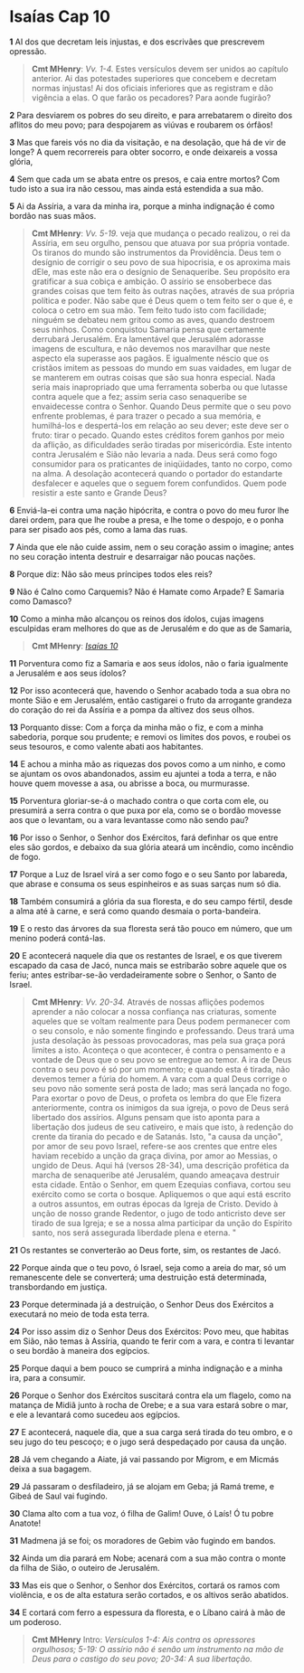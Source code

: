 # Isaías Cap 10

**1** 	AI dos que decretam leis injustas, e dos escrivães que prescrevem opressão.

> **Cmt MHenry**: *Vv. 1-4.* Estes versículos devem ser unidos ao capítulo anterior. Ai das potestades superiores que concebem e decretam normas injustas! Ai dos oficiais inferiores que as registram e dão vigência a elas. O que farão os pecadores? Para aonde fugirão?

**2** 	Para desviarem os pobres do seu direito, e para arrebatarem o direito dos aflitos do meu povo; para despojarem as viúvas e roubarem os órfãos!

**3** 	Mas que fareis vós no dia da visitação, e na desolação, que há de vir de longe? A quem recorrereis para obter socorro, e onde deixareis a vossa glória,

**4** 	Sem que cada um se abata entre os presos, e caia entre mortos? Com tudo isto a sua ira não cessou, mas ainda está estendida a sua mão.

**5** 	Ai da Assíria, a vara da minha ira, porque a minha indignação é como bordão nas suas mãos.

> **Cmt MHenry**: *Vv. 5-19.* veja que mudança o pecado realizou, o rei da Assíria, em seu orgulho, pensou que atuava por sua própria vontade. Os tiranos do mundo são instrumentos da Providência. Deus tem o desígnio de corrigir o seu povo de sua hipocrisia, e os aproxima mais dEle, mas este não era o desígnio de Senaqueribe. Seu propósito era gratificar a sua cobiça e ambição. O assírio se ensoberbece das grandes coisas que tem feito às outras nações, através de sua própria política e poder. Não sabe que é Deus quem o tem feito ser o que é, e coloca o cetro em sua mão. Tem feito tudo isto com facilidade; ninguém se debateu nem gritou como as aves, quando destroem seus ninhos. Como conquistou Samaria pensa que certamente derrubará Jerusalém. Era lamentável que Jerusalém adorasse imagens de escultura, e não devemos nos maravilhar que neste aspecto ela superasse aos pagãos. E igualmente néscio que os cristãos imitem as pessoas do mundo em suas vaidades, em lugar de se manterem em outras coisas que são sua honra especial. Nada seria mais inapropriado que uma ferramenta soberba ou que lutasse contra aquele que a fez; assim seria caso senaqueribe se envaidecesse contra o Senhor. Quando Deus permite que o seu povo enfrente problemas, é para trazer o pecado a sua memória, e humilhá-los e despertá-los em relação ao seu dever; este deve ser o fruto: tirar o pecado. Quando estes créditos forem ganhos por meio da aflição, as dificuldades serão tiradas por misericórdia. Este intento contra Jerusalém e Sião não levaria a nada. Deus será como fogo consumidor para os praticantes de iniqüidades, tanto no corpo, como na alma. A desolação acontecerá quando o portador do estandarte desfalecer e aqueles que o seguem forem confundidos. Quem pode resistir a este santo e Grande Deus?

**6** 	Enviá-la-ei contra uma nação hipócrita, e contra o povo do meu furor lhe darei ordem, para que lhe roube a presa, e lhe tome o despojo, e o ponha para ser pisado aos pés, como a lama das ruas.

**7** 	Ainda que ele não cuide assim, nem o seu coração assim o imagine; antes no seu coração intenta destruir e desarraigar não poucas nações.

**8** 	Porque diz: Não são meus príncipes todos eles reis?

**9** 	Não é Calno como Carquemis? Não é Hamate como Arpade? E Samaria como Damasco?

**10** 	Como a minha mão alcançou os reinos dos ídolos, cujas imagens esculpidas eram melhores do que as de Jerusalém e do que as de Samaria,

> **Cmt MHenry**: *[Isaías 10](../23A-Is/10.md#0)*

**11** 	Porventura como fiz a Samaria e aos seus ídolos, não o faria igualmente a Jerusalém e aos seus ídolos?

**12** 	Por isso acontecerá que, havendo o Senhor acabado toda a sua obra no monte Sião e em Jerusalém, então castigarei o fruto da arrogante grandeza do coração do rei da Assíria e a pompa da altivez dos seus olhos.

**13** 	Porquanto disse: Com a força da minha mão o fiz, e com a minha sabedoria, porque sou prudente; e removi os limites dos povos, e roubei os seus tesouros, e como valente abati aos habitantes.

**14** 	E achou a minha mão as riquezas dos povos como a um ninho, e como se ajuntam os ovos abandonados, assim eu ajuntei a toda a terra, e não houve quem movesse a asa, ou abrisse a boca, ou murmurasse.

**15** 	Porventura gloriar-se-á o machado contra o que corta com ele, ou presumirá a serra contra o que puxa por ela, como se o bordão movesse aos que o levantam, ou a vara levantasse como não sendo pau?

**16** 	Por isso o Senhor, o Senhor dos Exércitos, fará definhar os que entre eles são gordos, e debaixo da sua glória ateará um incêndio, como incêndio de fogo.

**17** 	Porque a Luz de Israel virá a ser como fogo e o seu Santo por labareda, que abrase e consuma os seus espinheiros e as suas sarças num só dia.

**18** 	Também consumirá a glória da sua floresta, e do seu campo fértil, desde a alma até à carne, e será como quando desmaia o porta-bandeira.

**19** 	E o resto das árvores da sua floresta será tão pouco em número, que um menino poderá contá-las.

**20** 	E acontecerá naquele dia que os restantes de Israel, e os que tiverem escapado da casa de Jacó, nunca mais se estribarão sobre aquele que os feriu; antes estribar-se-ão verdadeiramente sobre o Senhor, o Santo de Israel.

> **Cmt MHenry**: *Vv. 20-34.* Através de nossas aflições podemos aprender a não colocar a nossa confiança nas criaturas, somente aqueles que se voltam realmente para Deus podem permanecer com o seu consolo, e não somente fingindo e professando. Deus trará uma justa desolação às pessoas provocadoras, mas pela sua graça porá limites a isto. Aconteça o que acontecer, é contra o pensamento e a vontade de Deus que o seu povo se entregue ao temor. A ira de Deus contra o seu povo é só por um momento; e quando esta é tirada, não devemos temer a fúria do homem. A vara com a qual Deus corrige o seu povo não somente será posta de lado; mas será lançada no fogo. Para exortar o povo de Deus, o profeta os lembra do que Ele fizera anteriormente, contra os inimigos da sua igreja, o povo de Deus será libertado dos assírios. Alguns pensam que isto aponta para a libertação dos judeus de seu cativeiro, e mais que isto, à redenção do crente da tirania do pecado e de Satanás. Isto, "a causa da unção", por amor de seu povo Israel, refere-se aos crentes que entre eles haviam recebido a unção da graça divina, por amor ao Messias, o ungido de Deus. Aqui há (versos 28-34), uma descrição profética da marcha de senaqueribe até Jerusalém, quando ameaçava destruir esta cidade. Então o Senhor, em quem Ezequias confiava, cortou seu exército como se corta o bosque. Apliquemos o que aqui está escrito a outros assuntos, em outras épocas da Igreja de Cristo. Devido à unção de nosso grande Redentor, o jugo de todo anticristo deve ser tirado de sua Igreja; e se a nossa alma participar da unção do Espírito santo, nos será assegurada liberdade plena e eterna. "

**21** 	Os restantes se converterão ao Deus forte, sim, os restantes de Jacó.

**22** 	Porque ainda que o teu povo, ó Israel, seja como a areia do mar, só um remanescente dele se converterá; uma destruição está determinada, transbordando em justiça.

**23** 	Porque determinada já a destruição, o Senhor Deus dos Exércitos a executará no meio de toda esta terra.

**24** 	Por isso assim diz o Senhor Deus dos Exércitos: Povo meu, que habitas em Sião, não temas à Assíria, quando te ferir com a vara, e contra ti levantar o seu bordão à maneira dos egípcios.

**25** 	Porque daqui a bem pouco se cumprirá a minha indignação e a minha ira, para a consumir.

**26** 	Porque o Senhor dos Exércitos suscitará contra ela um flagelo, como na matança de Midiã junto à rocha de Orebe; e a sua vara estará sobre o mar, e ele a levantará como sucedeu aos egípcios.

**27** 	E acontecerá, naquele dia, que a sua carga será tirada do teu ombro, e o seu jugo do teu pescoço; e o jugo será despedaçado por causa da unção.

**28** 	Já vem chegando a Aiate, já vai passando por Migrom, e em Micmás deixa a sua bagagem.

**29** 	Já passaram o desfiladeiro, já se alojam em Geba; já Ramá treme, e Gibeá de Saul vai fugindo.

**30** 	Clama alto com a tua voz, ó filha de Galim! Ouve, ó Laís! Ó tu pobre Anatote!

**31** 	Madmena já se foi; os moradores de Gebim vão fugindo em bandos.

**32** 	Ainda um dia parará em Nobe; acenará com a sua mão contra o monte da filha de Sião, o outeiro de Jerusalém.

**33** 	Mas eis que o Senhor, o Senhor dos Exércitos, cortará os ramos com violência, e os de alta estatura serão cortados, e os altivos serão abatidos.

**34** 	E cortará com ferro a espessura da floresta, e o Líbano cairá à mão de um poderoso.


> **Cmt MHenry** Intro: *Versículos 1-4: Ais contra os opressores orgulhosos; 5-19: O assírio não é senão um instrumento na mão de Deus para o castigo do seu povo; 20-34: A sua libertação.*